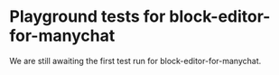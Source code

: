 # Playground tests for block-editor-for-manychat
We are still awaiting the first test run for block-editor-for-manychat.
